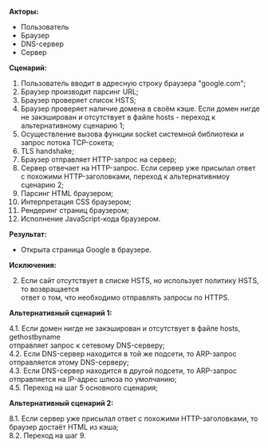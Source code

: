 **Акторы:**

- Пользователь
- Браузер
- DNS-сервер
- Сервер

**Сценарий:**

1. Пользователь вводит в адресную строку браузера "google.com";
2. Браузер производит парсинг URL;
3. Браузер проверяет список HSTS;
4. Браузер проверяет наличие домена в своём кэше.
   Если домен нигде не закэширован и отсутствует в файле hosts - переход к альтернативному
   сценарию 1;
5. Осуществление вызова функции socket системной библиотеки и запрос потока TCP-сокета;
6. TLS handshake;
7. Браузер отправляет HTTP-запрос на сервер;
8. Сервер отвечает на HTTP-запрос.
   Если сервер уже присылал ответ с похожими HTTP-заголовками, переход к альтернативнмоу сценарию 2;
9. Парсинг HTML браузером;
10. Интерпретация CSS браузером;
11. Рендеринг страниц браузером;
12. Исполнение JavaScript-кода браузером.

**Результат:**

- Открыта страница Google в браузере.

**Исключения:**

2. Если сайт отсутствует в списке HSTS, но использует политику HSTS, то возвращается <br/>
ответ о том, что необходимо отправлять запросы по HTTPS.

**Альтернативный сценарий 1:**

4.1. Если домен нигде не закэширован и отсутствует в файле hosts, gethostbyname <br/>
 отправляет запрос к сетевому DNS-серверу; <br/>
4.2. Если DNS-сервер находится в той же подсети, то ARP-запрос отправляется этому DNS-серверу;<br/>
4.3. Если DNS-сервер находится в другой подсети, то ARP-запрос отправляется на IP-адрес шлюза по умолчанию; <br/>
4.5. Переход на шаг 5 основного сценария;<br/>

**Альтернативный сценарий 2:**

8.1. Если сервер уже присылал ответ с похожими HTTP-заголовками, то браузер достаёт HTML из кэша; <br/>
8.2. Переход на шаг 9.
